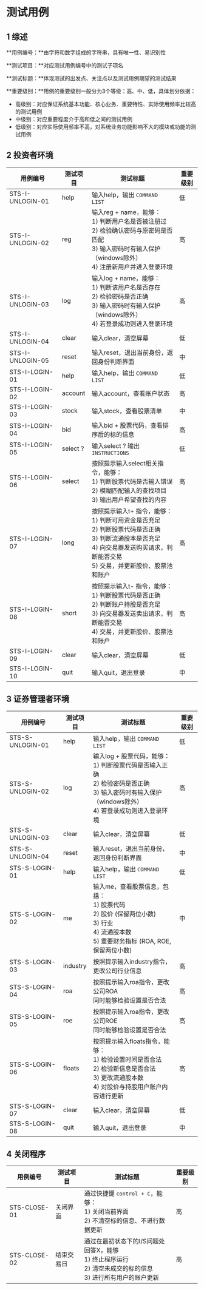 # 测试用例

## 1 综述

**用例编号：**由字符和数字组成的字符串，具有唯一性、易识别性

**测试项目：**对应测试用例编号中的测试子项名

**测试标题：**体现测试的出发点、关注点以及测试用例期望的测试结果

**重要级别：**用例的重要级别一般分为3个等级：高、中、低，具体划分依据：

- 高级别：对应保证系统基本功能、核心业务、重要特性、实际使用频率比较高的测试用例
- 中级别：对应重要程度介于高和低之间的测试用例
- 低级别：对应实际使用频率不高，对系统业务功能影响不大的模块或功能的测试用例

## 2 投资者环境

| 用例编号         | 测试项目 | 测试标题                                                     | 重要级别 |
| ---------------- | -------- | ------------------------------------------------------------ | -------- |
| STS-I-UNLOGIN-01 | help     | 输入help，输出 `COMMAND LIST`                                | 低       |
| STS-I-UNLOGIN-02 | reg      | 输入reg + name，能够：<br>1) 判断用户名是否被注册过<br>2) 检验确认密码与原密码是否匹配<br>3) 输入密码时有输入保护（windows除外）<br>4) 注册新用户并进入登录环境 | 高       |
| STS-I-UNLOGIN-03 | log      | 输入log + name，能够：<br>1) 判断该用户名是否存在<br>2) 检验密码是否正确<br>3) 输入密码时有输入保护（windows除外）<br>4) 若登录成功则进入登录环境 | 高       |
| STS-I-UNLOGIN-04 | clear    | 输入clear，清空屏幕                                          | 低       |
| STS-I-UNLOGIN-05 | reset    | 输入reset，退出当前身份，返回身份判断界面                    | 中       |
| STS-I-LOGIN-01   | help     | 输入help，输出 `COMMAND LIST`                                | 低       |
| STS-I-LOGIN-02   | account  | 输入account，查看账户状态                                    | 高       |
| STS-I-LOGIN-03   | stock    | 输入stock，查看股票清单                                      | 中       |
| STS-I-LOGIN-04   | bid      | 输入bid + 股票代码，查看排序后的标的信息                     | 高       |
| STS-I-LOGIN-05   | select ? | 输入select ? 输出 `INSTRUCTIONS`                             | 低       |
| STS-I-LOGIN-06   | select   | 按照提示输入select相关指令，能够：<br>1) 判断股票代码是否输入错误<br>2) 模糊匹配输入的查找项目<br>3) 输出用户希望查找的内容 | 高       |
| STS-I-LOGIN-07   | long     | 按照提示输入t+ 指令，能够：<br>1) 判断可用资金是否充足<br>2) 判断股票代码是否正确<br>3) 判断流通股本是否充足<br>4) 向交易器发送购买请求，判断能否交易<br>5) 交易，并更新股价、股票池和账户 | 高       |
| STS-I-LOGIN-08   | short    | 按照提示输入t- 指令，能够：<br/>1) 判断股票代码是否正确<br/>2) 判断账户持股是否充足<br/>3) 向交易器发送卖出请求，判断能否交易<br/>4) 交易，并更新股价、股票池和账户 | 高       |
| STS-I-LOGIN-09   | clear    | 输入clear，清空屏幕                                          | 低       |
| STS-I-LOGIN-10   | quit     | 输入quit，退出登录                                           | 中       |

## 3 证券管理者环境

| 用例编号         | 测试项目 | 测试标题                                                     | 重要级别 |
| ---------------- | -------- | ------------------------------------------------------------ | -------- |
| STS-S-UNLOGIN-01 | help     | 输入help，输出 `COMMAND LIST`                                | 低       |
| STS-S-UNLOGIN-02 | log      | 输入log + 股票代码，能够：<br/>1) 判断股票代码是否输入正确<br/>2) 检验密码是否正确<br/>3) 输入密码时有输入保护（windows除外）<br/>4) 若登录成功则进入登录环境 | 高       |
| STS-S-UNLOGIN-03 | clear    | 输入clear，清空屏幕                                          | 低       |
| STS-S-UNLOGIN-04 | reset    | 输入reset，退出当前身份，返回身份判断界面                    | 中       |
| STS-S-LOGIN-01   | help     | 输入help，输出 `COMMAND LIST`                                | 低       |
| STS-S-LOGIN-02   | me       | 输入me，查看股票信息，包括：<br>1) 股票代码<br>2) 股价 (保留两位小数)<br>3) 行业<br>4) 流通股本数<br>5) 重要财务指标 (ROA, ROE, 保留两位小数) | 中       |
| STS-S-LOGIN-03   | industry | 按照提示输入industry指令，更改公司行业信息                   | 高       |
| STS-S-LOGIN-04   | roa      | 按照提示输入roa指令，更改公司ROA<br>同时能够检验设置是否合法 | 高       |
| STS-S-LOGIN-05   | roe      | 按照提示输入roa指令，更改公司ROE<br>同时能够检验设置是否合法 | 高       |
| STS-S-LOGIN-06   | floats   | 按照提示输入floats指令，能够：<br>1) 检验设置时间是否合法<br>2) 检验新信息是否合法<br>3) 更改流通股本数<br>4) 对股价与持股用户账户内容进行更新 | 高       |
| STS-S-LOGIN-07   | clear    | 输入clear，清空屏幕                                          | 低       |
| STS-S-LOGIN-08   | quit     | 输入quit，退出登录                                           | 中       |

## 4 关闭程序

| 用例编号     | 测试项目   | 测试标题                                                     | 重要级别 |
| ------------ | ---------- | ------------------------------------------------------------ | -------- |
| STS-CLOSE-01 | 关闭界面   | 通过快捷键 `control + C`，能够：<br>1) 关闭当前界面<br>2) 不清空标的信息、不进行数据更新 | 高       |
| STS-CLOSE-02 | 结束交易日 | 通过在最初状态下的I/S问题处回答X，能够<br>1) 终止程序运行<br>2) 清空未成交的标的信息<br>3) 进行所有用户的账户更新 | 高       |